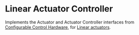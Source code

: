 # Linear Actuator Controller
Implements the Actuator and Actuator Controller interfaces from [Configurable Control Hardware](https://github.com/EbinPhilip/configurable_control_hw/), for [Linear actuators](https://openbuildspartstore.com/linear-actuators-kits/).
